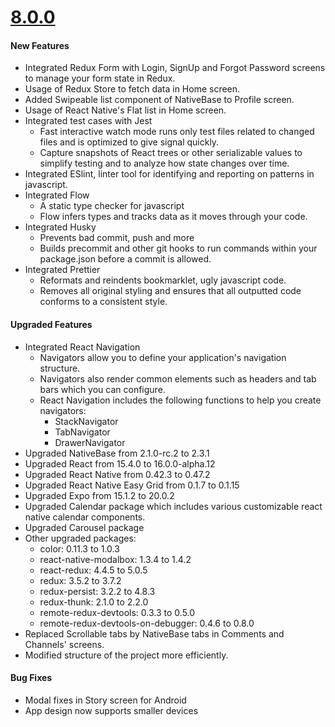 # [8.0.0](http://gitstrap.com/strapmobile/FlatApp/tags/v8.0.0-CRNA)

#### New Features

*	Integrated Redux Form with Login, SignUp and Forgot Password screens to manage your form state in Redux.
*	Usage of Redux Store to fetch data in Home screen.
*	Added Swipeable list component of NativeBase to Profile screen.
*	Usage of React Native's Flat list in Home screen.
*	Integrated test cases with Jest
	*	Fast interactive watch mode runs only test files related to changed files and is optimized to give signal quickly.
	*	Capture snapshots of React trees or other serializable values to simplify testing and to analyze how state changes over time.
*	Integrated ESlint, linter tool for identifying and reporting on patterns in javascript.
* 	Integrated Flow
	*	A static type checker for javascript
	*	Flow infers types and tracks data as it moves through your code.
*	Integrated Husky
	*	Prevents bad commit, push and more
	*	Builds precommit and other git hooks to run commands within your package.json before a commit is allowed.
*	Integrated Prettier
	*	Reformats and reindents bookmarklet, ugly javascript code.
	*	Removes all original styling and ensures that all outputted code conforms to a consistent style.


#### Upgraded Features

*	Integrated React Navigation
	*	Navigators allow you to define your application's navigation structure. 
	*	Navigators also render common elements such as headers and tab bars which you can configure.
	*	React Navigation includes the following functions to help you create navigators:
		*	StackNavigator
		*	TabNavigator
		*	DrawerNavigator
*	Upgraded NativeBase from 2.1.0-rc.2 to 2.3.1
*	Upgraded React from 15.4.0 to 16.0.0-alpha.12
*	Upgraded React Native from 0.42.3 to 0.47.2
*	Upgraded React Native Easy Grid from 0.1.7 to 0.1.15
*	Upgraded Expo from 15.1.2 to 20.0.2
*	Upgraded Calendar package which includes various customizable react native calendar components.
*	Upgraded Carousel package
*	Other upgraded packages:
	*	color: 0.11.3 to 1.0.3
	*	react-native-modalbox: 1.3.4 to 1.4.2
	*	react-redux: 4.4.5 to 5.0.5
	*	redux: 3.5.2 to 3.7.2
	*	redux-persist: 3.2.2 to 4.8.3
	*	redux-thunk: 2.1.0 to 2.2.0
	*	remote-redux-devtools: 0.3.3 to 0.5.0
	*	remote-redux-devtools-on-debugger: 0.4.6 to 0.8.0
*	Replaced Scrollable tabs by NativeBase tabs in Comments and Channels' screens.
*	Modified structure of the project more efficiently.


#### Bug Fixes

*	Modal fixes in Story screen for Android
*	App design now supports smaller devices